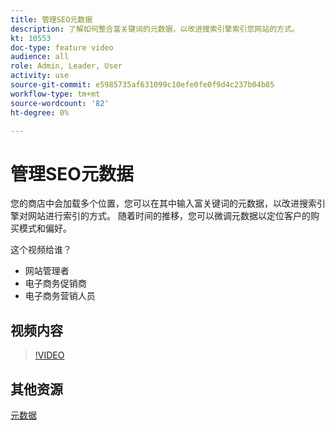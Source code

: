 ```yaml
---
title: 管理SEO元数据
description: 了解如何整合富关键词的元数据，以改进搜索引擎索引您网站的方式。
kt: 10553
doc-type: feature video
audience: all
role: Admin, Leader, User
activity: use
source-git-commit: e5985735af631099c10efe0fe0f9d4c237b04b85
workflow-type: tm+mt
source-wordcount: '82'
ht-degree: 0%

---
```


# 管理SEO元数据

您的商店中会加载多个位置，您可以在其中输入富关键词的元数据，以改进搜索引擎对网站进行索引的方式。 随着时间的推移，您可以微调元数据以定位客户的购买模式和偏好。

这个视频给谁？

- 网站管理者
- 电子商务促销商
- 电子商务营销人员

## 视频内容

>[!VIDEO](https://video.tv.adobe.com/v/343750?quality=12&learn=on)

## 其他资源

[元数据](https://docs.magento.com/user-guide/marketing/meta-data.html)
